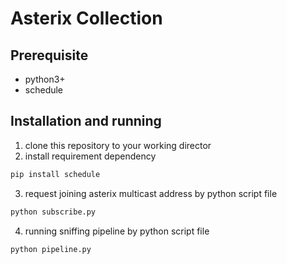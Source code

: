 # Asterix Collection 

## Prerequisite
* python3+
* schedule

## Installation and running
1. clone this repository to your working director
2. install requirement dependency 
```python
pip install schedule
```
3. request joining asterix multicast address by python script file
```python 
python subscribe.py
```
4. running sniffing pipeline by python script file
```python
python pipeline.py
```
